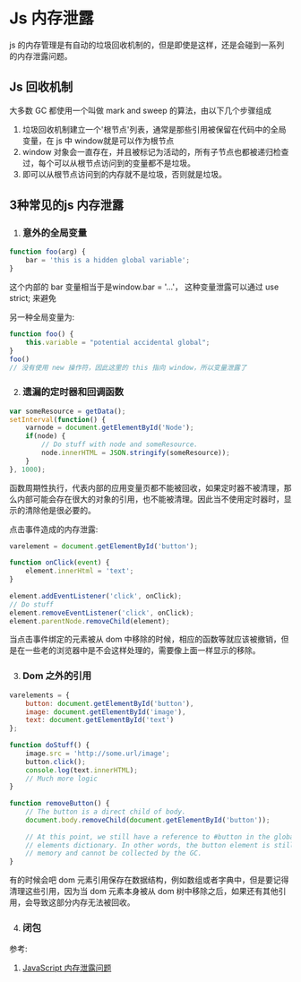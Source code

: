 # Js 内存泄露

js 的内存管理是有自动的垃圾回收机制的，但是即使是这样，还是会碰到一系列的内存泄露问题。

## Js 回收机制

大多数 GC 都使用一个叫做 mark and sweep 的算法，由以下几个步骤组成

1. 垃圾回收机制建立一个'根节点'列表，通常是那些引用被保留在代码中的全局变量，在 js 中 window就是可以作为根节点
2. window 对象会一直存在，并且被标记为活动的，所有子节点也都被递归检查过，每个可以从根节点访问到的变量都不是垃圾。
3. 即可以从根节点访问到的内存就不是垃圾，否则就是垃圾。



## 3种常见的js 内存泄露

1. ### 意外的全局变量

```javascript
function foo(arg) {
    bar = 'this is a hidden global variable';
}　
```

这个内部的 bar 变量相当于是window.bar = '...'， 这种变量泄露可以通过 use strict; 来避免

另一种全局变量为:

```javascript
function foo() {
    this.variable = "potential accidental global";
}
foo()
// 没有使用 new 操作符，因此这里的 this 指向 window，所以变量泄露了
```

2. ### 遗漏的定时器和回调函数

```javascript
var someResource = getData();
setInterval(function() {
    varnode = document.getElementById('Node');
    if(node) {
        // Do stuff with node and someResource.
        node.innerHTML = JSON.stringify(someResource));
    }
}, 1000);
```

函数周期性执行，代表内部的应用变量页都不能被回收，如果定时器不被清理，那么内部可能会存在很大的对象的引用，也不能被清理。因此当不使用定时器时，显示的清除他是很必要的。

点击事件造成的内存泄露:

```javascript
varelement = document.getElementById('button');
  
function onClick(event) {
    element.innerHtml = 'text';
}
  
element.addEventListener('click', onClick);
// Do stuff
element.removeEventListener('click', onClick);
element.parentNode.removeChild(element);
```

当点击事件绑定的元素被从 dom 中移除的时候，相应的函数等就应该被撤销，但是在一些老的浏览器中是不会这样处理的，需要像上面一样显示的移除。

3. ### Dom 之外的引用

```javascript
varelements = {
    button: document.getElementById('button'),
    image: document.getElementById('image'),
    text: document.getElementById('text')
};
  
function doStuff() {
    image.src = 'http://some.url/image';
    button.click();
    console.log(text.innerHTML);
    // Much more logic
}
  
function removeButton() {
    // The button is a direct child of body.
    document.body.removeChild(document.getElementById('button'));
  
    // At this point, we still have a reference to #button in the global
    // elements dictionary. In other words, the button element is still in
    // memory and cannot be collected by the GC.
}
```

有的时候会吧 dom 元素引用保存在数据结构，例如数组或者字典中，但是要记得清理这些引用，因为当 dom 元素本身被从 dom 树中移除之后，如果还有其他引用，会导致这部分内存无法被回收。

4. ### 闭包

参考:

1. [JavaScript 内存泄露问题](https://www.cnblogs.com/onepixel/p/8832776.html)

